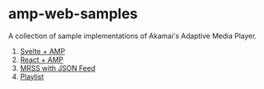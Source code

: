 # amp-web-samples
A collection of sample implementations of Akamai's Adaptive Media Player.

1. [Svelte + AMP](svelte-amp-web)
2. [React + AMP](react-amp-web)
3. [MRSS with JSON Feed](mrss-json)
4. [Playlist](playlist)
